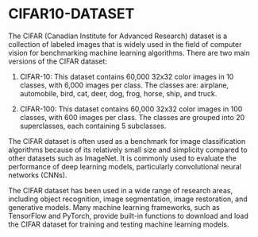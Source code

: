 # CIFAR10-DATASET
The CIFAR (Canadian Institute for Advanced Research) dataset is a collection of labeled images that is widely used in the field of computer vision for benchmarking machine learning algorithms. There are two main versions of the CIFAR dataset:

1. CIFAR-10: This dataset contains 60,000 32x32 color images in 10 classes, with 6,000 images per class. The classes are: airplane, automobile, bird, cat, deer, dog, frog, horse, ship, and truck.

2. CIFAR-100: This dataset contains 60,000 32x32 color images in 100 classes, with 600 images per class. The classes are grouped into 20 superclasses, each containing 5 subclasses.

The CIFAR dataset is often used as a benchmark for image classification algorithms because of its relatively small size and simplicity compared to other datasets such as ImageNet. It is commonly used to evaluate the performance of deep learning models, particularly convolutional neural networks (CNNs).

The CIFAR dataset has been used in a wide range of research areas, including object recognition, image segmentation, image restoration, and generative models. Many machine learning frameworks, such as TensorFlow and PyTorch, provide built-in functions to download and load the CIFAR dataset for training and testing machine learning models.
